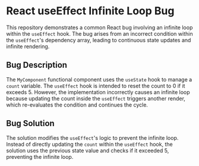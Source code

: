 # React useEffect Infinite Loop Bug

This repository demonstrates a common React bug involving an infinite loop within the `useEffect` hook. The bug arises from an incorrect condition within the `useEffect`'s dependency array, leading to continuous state updates and infinite rendering.

## Bug Description

The `MyComponent` functional component uses the `useState` hook to manage a `count` variable.  The `useEffect` hook is intended to reset the count to 0 if it exceeds 5. However, the implementation incorrectly causes an infinite loop because updating the count inside the `useEffect` triggers another render, which re-evaluates the condition and continues the cycle.

## Bug Solution

The solution modifies the `useEffect`'s logic to prevent the infinite loop. Instead of directly updating the `count` within the `useEffect` hook, the solution uses the previous state value and checks if it exceeded 5, preventing the infinite loop.
